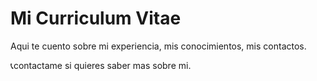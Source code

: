 # Mi Curriculum Vitae

Aqui te cuento sobre 
mi experiencia, 
mis conocimientos, 
mis contactos.

📞contactame si quieres saber mas sobre mi.


